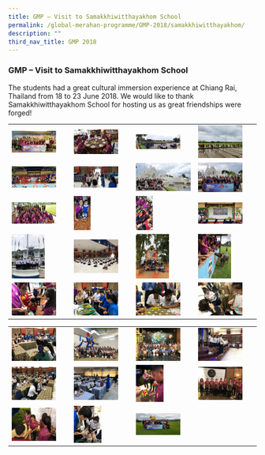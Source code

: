```yaml
---
title: GMP – Visit to Samakkhiwitthayakhom School
permalink: /global-merahan-programme/GMP-2018/samakkhiwitthayakhom/
description: ""
third_nav_title: GMP 2018
---
```

### GMP – Visit to Samakkhiwitthayakhom School 

The students had a great cultural immersion experience at Chiang Rai, Thailand from 18 to 23 June 2018. We would like to thank Samakkhiwitthayakhom School for hosting us as great friendships were forged!

|  |  |  |  |
|---|---|---|---|
| <img src="/images/sam1.png" style="width:80%"> | <img src="/images/sam2.png" style="width:80%"> | <img src="/images/sam3.png" style="width:80%"> | <img src="/images/sam4.png" style="width:80%"> |
| <img src="/images/sam5.png" style="width:80%"> | <img src="/images/sam6.png" style="width:80%"> | <img src="/images/sam7.png" style="width:99%"> | <img src="/images/sam8.png" style="width:80%"> |
| <img src="/images/sam9.png" style="width:80%"> | <img src="/images/sam10.png" style="width:30%"> | <img src="/images/sam11.png" style="width:30%"> | <img src="/images/sam12.png" style="width:80%"> |
| <img src="/images/sam13.png" style="width:60%"> | <img src="/images/sam14.png" style="width:80%"> | <img src="/images/sam15.png" style="width:60%"> | <img src="/images/sam16.png" style="width:60%"> |
| <img src="/images/sam17.png" style="width:80%"> | <img src="/images/sam18.png" style="width:80%"> | <img src="/images/sam19.png" style="width:80%"> | <img src="/images/sam20.png" style="width:80%"> |

|  |  |  |  |
|---|---|---|---|
| <img src="/images/sam21.png" style="width:80%"> | <img src="/images/sam22.png" style="width:80%"> | <img src="/images/sam23.png" style="width:80%"> | <img src="/images/sam24.png" style="width:80%"> |
| <img src="/images/sam25.png" style="width:80%"> | <img src="/images/sam26.png" style="width:80%"> | <img src="/images/sam27.png" style="width:50%"> | <img src="/images/sam28.png" style="width:80%"> |
| <img src="/images/sam29.png" style="width:80%"> | <img src="/images/sam30.png" style="width:50%"> | <img src="/images/sam31.png" style="width:80%"> |  |